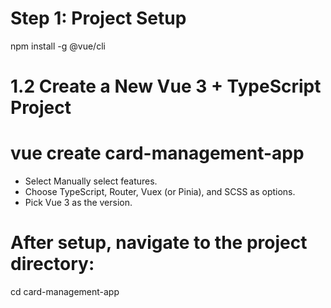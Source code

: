 Step 1: Project Setup
=============================
npm install -g @vue/cli

1.2 Create a New Vue 3 + TypeScript Project
==============================================
vue create card-management-app
===================================
- Select Manually select features.
- Choose TypeScript, Router, Vuex (or Pinia), and SCSS as options.
- Pick Vue 3 as the version.

After setup, navigate to the project directory:
================================================
  cd card-management-app


